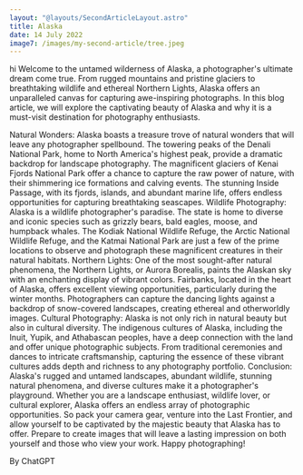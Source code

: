 ```yaml
---
layout: "@layouts/SecondArticleLayout.astro"
title: Alaska
date: 14 July 2022
image7: /images/my-second-article/tree.jpeg
---
```


hi
Welcome to the untamed wilderness of Alaska, a photographer's ultimate dream come true. From rugged mountains and pristine glaciers to breathtaking wildlife and ethereal Northern Lights, Alaska offers an unparalleled canvas for capturing awe-inspiring photographs. In this blog article, we will explore the captivating beauty of Alaska and why it is a must-visit destination for photography enthusiasts.

Natural Wonders:
Alaska boasts a treasure trove of natural wonders that will leave any photographer spellbound. The towering peaks of the Denali National Park, home to North America's highest peak, provide a dramatic backdrop for landscape photography. The magnificent glaciers of Kenai Fjords National Park offer a chance to capture the raw power of nature, with their shimmering ice formations and calving events. The stunning Inside Passage, with its fjords, islands, and abundant marine life, offers endless opportunities for capturing breathtaking seascapes.
Wildlife Photography:
Alaska is a wildlife photographer's paradise. The state is home to diverse and iconic species such as grizzly bears, bald eagles, moose, and humpback whales. The Kodiak National Wildlife Refuge, the Arctic National Wildlife Refuge, and the Katmai National Park are just a few of the prime locations to observe and photograph these magnificent creatures in their natural habitats.
Northern Lights:
One of the most sought-after natural phenomena, the Northern Lights, or Aurora Borealis, paints the Alaskan sky with an enchanting display of vibrant colors. Fairbanks, located in the heart of Alaska, offers excellent viewing opportunities, particularly during the winter months. Photographers can capture the dancing lights against a backdrop of snow-covered landscapes, creating ethereal and otherworldly images.
Cultural Photography:
Alaska is not only rich in natural beauty but also in cultural diversity. The indigenous cultures of Alaska, including the Inuit, Yupik, and Athabascan peoples, have a deep connection with the land and offer unique photographic subjects. From traditional ceremonies and dances to intricate craftsmanship, capturing the essence of these vibrant cultures adds depth and richness to any photography portfolio.
Conclusion:
Alaska's rugged and untamed landscapes, abundant wildlife, stunning natural phenomena, and diverse cultures make it a photographer's playground. Whether you are a landscape enthusiast, wildlife lover, or cultural explorer, Alaska offers an endless array of photographic opportunities. So pack your camera gear, venture into the Last Frontier, and allow yourself to be captivated by the majestic beauty that Alaska has to offer. Prepare to create images that will leave a lasting impression on both yourself and those who view your work. Happy photographing!

By ChatGPT
